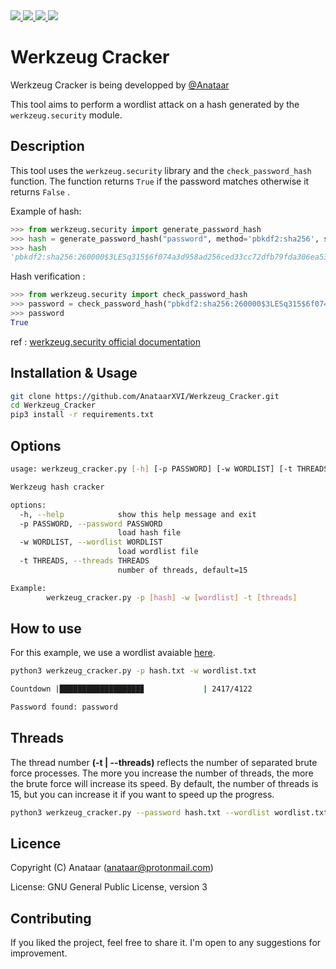 <a target="_blank" href="https://img.shields.io/badge/platform-linux-success.svg" rel="noopener noreferrer">
    <img src="https://img.shields.io/badge/platform-linux-success.svg">
</a>
<a target="_blank" href="https://img.shields.io/badge/platform-windows-success.svg" rel="noopener noreferrer">
    <img src="https://img.shields.io/badge/platform-windows-success.svg">
</a>
<a target="_blank" href="https://img.shields.io/badge/version-1.0.0-yellow" rel="noopener noreferrer">
    <img src="https://img.shields.io/badge/version-1.0.0-yellow">
</a>
<a href="https://www.python.org/" rel="nofollow">
    <img src="https://img.shields.io/badge/python-3.10-red">
</a>

Werkzeug Cracker
=========

Werkzeug Cracker is being developped by [@Anataar](https://github.com/AnataarXVI)

This tool aims to perform a wordlist attack on a hash generated by the `werkzeug.security` module. 

Description
------------

This tool uses the `werkzeug.security` library and the `check_password_hash` function. The function returns `True` if the password matches otherwise it returns `False` .

Example of hash:
```python
>>> from werkzeug.security import generate_password_hash
>>> hash = generate_password_hash("password", method='pbkdf2:sha256', salt_length=8)
>>> hash
'pbkdf2:sha256:260000$3LESq315$6f074a3d958ad256ced33cc72dfb79fda306ea53eb4d171d4c1bee4881e778c1'
```

Hash verification :

```python
>>> from werkzeug.security import check_password_hash
>>> password = check_password_hash("pbkdf2:sha256:260000$3LESq315$6f074a3d958ad256ced33cc72dfb79fda306ea53eb4d171d4c1bee4881e778c1", "password")
>>> password
True
```

ref : [werkzeug.security official documentation](https://werkzeug.palletsprojects.com/en/2.0.x/utils/#module-werkzeug.security)


Installation & Usage
------------

```bash
git clone https://github.com/AnataarXVI/Werkzeug_Cracker.git
cd Werkzeug_Cracker
pip3 install -r requirements.txt
```

Options
------------

```bash
usage: werkzeug_cracker.py [-h] [-p PASSWORD] [-w WORDLIST] [-t THREADS]

Werkzeug hash cracker

options:
  -h, --help            show this help message and exit
  -p PASSWORD, --password PASSWORD
                        load hash file
  -w WORDLIST, --wordlist WORDLIST
                        load wordlist file
  -t THREADS, --threads THREADS
                        number of threads, default=15

Example:
        werkzeug_cracker.py -p [hash] -w [wordlist] -t [threads]
```

How to use
------------
For this example, we use a wordlist avaiable [here](https://github.com/praetorian-inc/Hob0Rules/tree/master/wordlists).
```bash
python3 werkzeug_cracker.py -p hash.txt -w wordlist.txt

Countdown |██████████████████▊             | 2417/4122

Password found: password
```

Threads
------------

The thread number **(-t | --threads)** reflects the number of separated brute force processes. The more you increase the number of threads, the more the brute force will increase its speed. By default, the number of threads is 15, but you can increase it if you want to speed up the progress.

```bash
python3 werkzeug_cracker.py --password hash.txt --wordlist wordlist.txt -t 20
```

Licence
------------

Copyright (C) Anataar (anataar@protonmail.com)

License: GNU General Public License, version 3

Contributing
------------

If you liked the project, feel free to share it. I'm open to any suggestions for improvement.